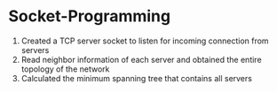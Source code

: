 # Socket-Programming
1. Created a TCP server socket to listen for incoming connection from servers 
2. Read neighbor information of each server and obtained the entire topology of the network 
3. Calculated the minimum spanning tree that contains all servers
